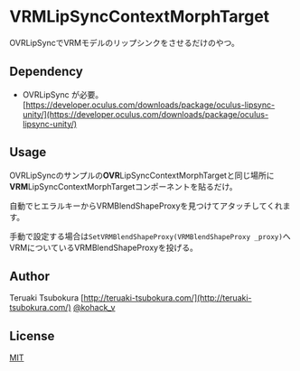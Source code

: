 # VRMLipSyncContextMorphTarget
OVRLipSyncでVRMモデルのリップシンクをさせるだけのやつ。

## Dependency
* OVRLipSync が必要。
[https://developer.oculus.com/downloads/package/oculus-lipsync-unity/](https://developer.oculus.com/downloads/package/oculus-lipsync-unity/)

## Usage
OVRLipSyncのサンプルの**OVR**LipSyncContextMorphTargetと同じ場所に**VRM**LipSyncContextMorphTargetコンポーネントを貼るだけ。

自動でヒエラルキーからVRMBlendShapeProxyを見つけてアタッチしてくれます。

手動で設定する場合は```SetVRMBlendShapeProxy(VRMBlendShapeProxy _proxy)```へVRMについているVRMBlendShapeProxyを投げる。

## Author
Teruaki Tsubokura [http://teruaki-tsubokura.com/](http://teruaki-tsubokura.com/)
[@kohack_v](https://twitter.com/kohack_v)

## License
[MIT](https://mit-license.org/)
